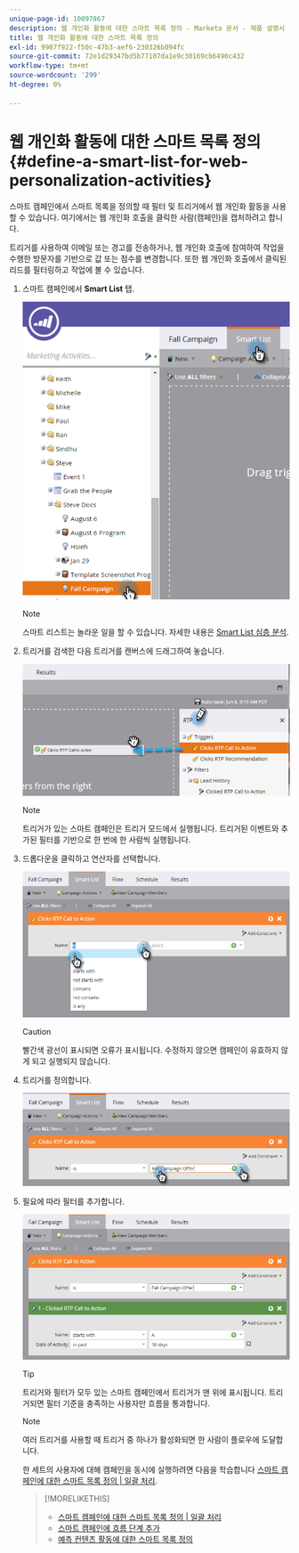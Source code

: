 ```yaml
---
unique-page-id: 10097867
description: 웹 개인화 활동에 대한 스마트 목록 정의 - Marketo 문서 - 제품 설명서
title: 웹 개인화 활동에 대한 스마트 목록 정의
exl-id: 9987f922-f50c-47b3-aef6-230326b094fc
source-git-commit: 72e1d29347bd5b77107da1e9c30169cb6490c432
workflow-type: tm+mt
source-wordcount: '299'
ht-degree: 0%

---
```


# 웹 개인화 활동에 대한 스마트 목록 정의 {#define-a-smart-list-for-web-personalization-activities}

스마트 캠페인에서 스마트 목록을 정의할 때 필터 및 트리거에서 웹 개인화 활동을 사용할 수 있습니다. 여기에서는 웹 개인화 호출을 클릭한 사람(캠페인)을 캡처하려고 합니다.

트리거를 사용하여 이메일 또는 경고를 전송하거나, 웹 개인화 호출에 참여하여 작업을 수행한 방문자를 기반으로 값 또는 점수를 변경합니다. 또한 웹 개인화 호출에서 클릭된 리드를 필터링하고 작업에 볼 수 있습니다.

1. 스마트 캠페인에서 **Smart List** 탭.

   ![](assets/image2016-2-9-10-3a49-3a18.png)

   >[!NOTE]
   >
   >스마트 리스트는 놀라운 일을 할 수 있습니다. 자세한 내용은 [Smart List 심층 분석](/help/marketo/product-docs/core-marketo-concepts/smart-campaigns/understanding-smart-campaigns.md).

1. 트리거를 검색한 다음 트리거를 캔버스에 드래그하여 놓습니다.

   ![](assets/image2016-6-8-9-3a24-3a24.png)

   >[!NOTE]
   >
   >트리거가 있는 스마트 캠페인은 트리거 모드에서 실행됩니다. 트리거된 이벤트와 추가된 필터를 기반으로 한 번에 한 사람씩 실행됩니다.

1. 드롭다운을 클릭하고 연산자를 선택합니다.

   ![](assets/image2016-6-7-11-3a10-3a8.png)

   >[!CAUTION]
   >
   >빨간색 광선이 표시되면 오류가 표시됩니다. 수정하지 않으면 캠페인이 유효하지 않게 되고 실행되지 않습니다.

1. 트리거를 정의합니다.

   ![](assets/image2016-6-7-11-3a12-3a23.png)

1. 필요에 따라 필터를 추가합니다.

   ![](assets/image2016-6-7-11-3a14-3a20.png)

   >[!TIP]
   >
   >트리거와 필터가 모두 있는 스마트 캠페인에서 트리거가 맨 위에 표시됩니다. 트리거되면 필터 기준을 충족하는 사용자만 흐름을 통과합니다.

   >[!NOTE]
   >
   >여러 트리거를 사용할 때 트리거 중 하나가 활성화되면 한 사람이 플로우에 도달합니다.

   한 세트의 사용자에 대해 캠페인을 동시에 실행하려면 다음을 학습합니다 [스마트 캠페인에 대한 스마트 목록 정의 | 일괄 처리](/help/marketo/product-docs/core-marketo-concepts/smart-campaigns/creating-a-smart-campaign/define-smart-list-for-smart-campaign-batch.md).

   >[!MORELIKETHIS]
   >
   >* [스마트 캠페인에 대한 스마트 목록 정의 | 일괄 처리](/help/marketo/product-docs/core-marketo-concepts/smart-campaigns/creating-a-smart-campaign/define-smart-list-for-smart-campaign-batch.md)
   >* [스마트 캠페인에 흐름 단계 추가](/help/marketo/product-docs/core-marketo-concepts/smart-campaigns/flow-actions/add-a-flow-step-to-a-smart-campaign.md)
   >* [예측 컨텐츠 활동에 대한 스마트 목록 정의](/help/marketo/product-docs/predictive-content/define-a-smart-list-for-predictive-content-activities.md)


